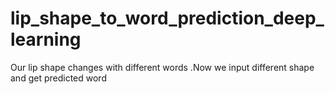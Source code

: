 # lip_shape_to_word_prediction_deep_learning
Our lip shape changes with different words .Now we input different shape and get predicted word

